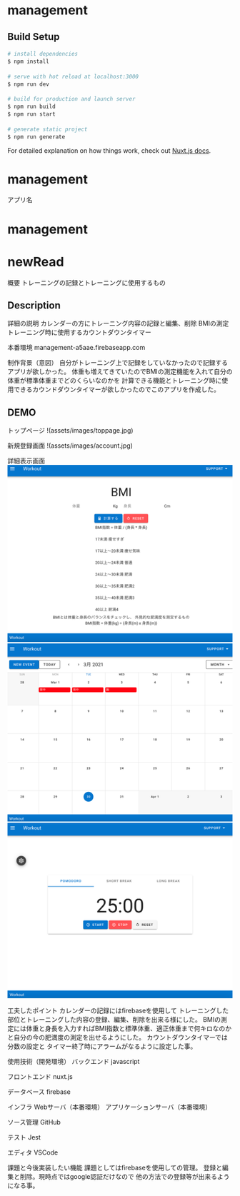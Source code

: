 # management

## Build Setup

```bash
# install dependencies
$ npm install

# serve with hot reload at localhost:3000
$ npm run dev

# build for production and launch server
$ npm run build
$ npm run start

# generate static project
$ npm run generate
```

For detailed explanation on how things work, check out [Nuxt.js docs](https://nuxtjs.org).
# management

アプリ名
# management

# newRead 

概要
トレーニングの記録とトレーニングに使用するもの

## Description
詳細の説明
カレンダーの方にトレーニング内容の記録と編集、削除
BMIの測定
トレーニング時に使用するカウントダウンタイマー

本番環境
management-a5aae.firebaseapp.com


制作背景（意図）
自分がトレーニング上で記録をしていなかったので記録するアプリが欲しかった。
体重も増えてきていたのでBMIの測定機能を入れて自分の体重が標準体重までどのくらいなのかを
計算できる機能とトレーニング時に使用できるカウンドダウンタイマーが欲しかったのでこのアプリを作成した。

## DEMO
トップページ
!(assets/images/toppage.jpg)

新規登録画面
!(assets/images/account.jpg)


詳細表示画面
![BMI](assets/images/bmi.png)
![calender](assets/images/calendar.png)
![countdowntimer](assets/images/countdowntimer.png)

工夫したポイント
カレンダーの記録にはfirebaseを使用して
トレーニングした部位とトレーニングした内容の登録、編集、削除を出来る様にした。
BMIの測定には体重と身長を入力すればBMI指数と標準体重、適正体重まで何キロなのかと自分の今の肥満度の測定を出せるようにした。
カウントダウンタイマーでは分数の設定と
タイマー終了時にアラームがなるように設定した事。

使用技術（開発環境）
バックエンド
javascript

フロントエンド
nuxt.js

データベース
firebase

インフラ
Webサーバ（本番環境）
アプリケーションサーバ（本番環境）

ソース管理
GitHub

テスト
Jest

エディタ
VSCode

課題と今後実装したい機能
課題としてはfirebaseを使用しての管理。
登録と編集と削除。現時点ではgoogle認証だけなので
他の方法での登録等が出来るようになる事。